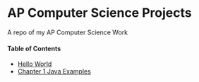 # AP Computer Science Projects
A repo of my AP Computer Science Work

#### Table of Contents
- [Hello World](/hello-world)
- [Chapter 1 Java Examples](/Ch_1)

